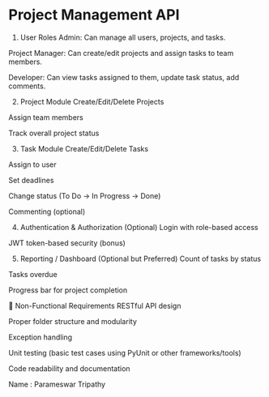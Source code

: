 # Project Management API

1. User Roles
Admin: Can manage all users, projects, and tasks.


Project Manager: Can create/edit projects and assign tasks to team members.


Developer: Can view tasks assigned to them, update task status, add comments.


2. Project Module
Create/Edit/Delete Projects


Assign team members


Track overall project status


3. Task Module
Create/Edit/Delete Tasks


Assign to user


Set deadlines


Change status (To Do → In Progress → Done)


Commenting (optional)


4. Authentication & Authorization (Optional)
Login with role-based access


JWT token-based security (bonus)


5. Reporting / Dashboard (Optional but Preferred)
Count of tasks by status


Tasks overdue


Progress bar for project completion



🧪 Non-Functional Requirements
RESTful API design


Proper folder structure and modularity


Exception handling


Unit testing (basic test cases using PyUnit or other frameworks/tools)


Code readability and documentation


Name : Parameswar Tripathy
